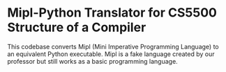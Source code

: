 # Mipl-Python Translator for CS5500 Structure of a Compiler
This codebase converts Mipl (Mini Imperative Programming Language) to an equivalent Python executable.
Mipl is a fake language created by our professor but still works as a basic programming language.